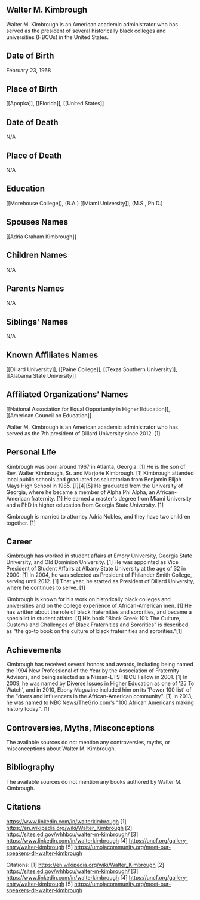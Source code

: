 ## Walter M. Kimbrough

Walter M. Kimbrough is an American academic administrator who has served as the president of several historically black colleges and universities (HBCUs) in the United States.

## Date of Birth
February 23, 1968

## Place of Birth
[[Apopka]], [[Florida]], [[United States]]

## Date of Death
N/A

## Place of Death
N/A

## Education
[[Morehouse College]], (B.A.)
[[Miami University]], (M.S., Ph.D.)

## Spouses Names
[[Adria Graham Kimbrough]]

## Children Names
N/A

## Parents Names
N/A

## Siblings' Names
N/A

## Known Affiliates Names
[[Dillard University]], [[Paine College]], [[Texas Southern University]], [[Alabama State University]]

## Affiliated Organizations' Names
[[National Association for Equal Opportunity in Higher Education]], [[American Council on Education]]

Walter M. Kimbrough is an American academic administrator who has served as the 7th president of Dillard University since 2012. [1]

## Personal Life
Kimbrough was born around 1967 in Atlanta, Georgia. [1] He is the son of Rev. Walter Kimbrough, Sr. and Marjorie Kimbrough. [1] Kimbrough attended local public schools and graduated as salutatorian from Benjamin Elijah Mays High School in 1985. [1][4][5] He graduated from the University of Georgia, where he became a member of Alpha Phi Alpha, an African-American fraternity. [1] He earned a master's degree from Miami University and a PhD in higher education from Georgia State University. [1]

Kimbrough is married to attorney Adria Nobles, and they have two children together. [1]

## Career
Kimbrough has worked in student affairs at Emory University, Georgia State University, and Old Dominion University. [1] He was appointed as Vice President of Student Affairs at Albany State University at the age of 32 in 2000. [1] In 2004, he was selected as President of Philander Smith College, serving until 2012. [1] That year, he started as President of Dillard University, where he continues to serve. [1]

Kimbrough is known for his work on historically black colleges and universities and on the college experience of African-American men. [1] He has written about the role of black fraternities and sororities, and became a specialist in student affairs. [1] His book "Black Greek 101: The Culture, Customs and Challenges of Black Fraternities and Sororities" is described as "the go-to book on the culture of black fraternities and sororities."[1]

## Achievements
Kimbrough has received several honors and awards, including being named the 1994 New Professional of the Year by the Association of Fraternity Advisors, and being selected as a Nissan-ETS HBCU Fellow in 2001. [1] In 2009, he was named by Diverse Issues in Higher Education as one of '25 To Watch', and in 2010, Ebony Magazine included him on its 'Power 100 list' of the "doers and influencers in the African-American community". [1] In 2013, he was named to NBC News/TheGrio.com's "100 African Americans making history today". [1]

## Controversies, Myths, Misconceptions
The available sources do not mention any controversies, myths, or misconceptions about Walter M. Kimbrough.

## Bibliography
The available sources do not mention any books authored by Walter M. Kimbrough.

## Citations 
https://www.linkedin.com/in/walterkimbrough
[1] https://en.wikipedia.org/wiki/Walter_Kimbrough
[2] https://sites.ed.gov/whhbcu/walter-m-kimbrough/
[3] https://www.linkedin.com/in/walterkimbrough
[4] https://uncf.org/gallery-entry/walter-kimbrough
[5] https://umojacommunity.org/meet-our-speakers-dr-walter-kimbrough

Citations:
[1] https://en.wikipedia.org/wiki/Walter_Kimbrough
[2] https://sites.ed.gov/whhbcu/walter-m-kimbrough/
[3] https://www.linkedin.com/in/walterkimbrough
[4] https://uncf.org/gallery-entry/walter-kimbrough
[5] https://umojacommunity.org/meet-our-speakers-dr-walter-kimbrough